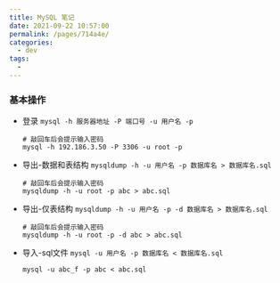```yaml
---
title: MySQL 笔记
date: 2021-09-22 10:57:00
permalink: /pages/714a4e/
categories:
  - dev
tags:
  - 
---
```

### 基本操作
- 登录 `mysql -h 服务器地址 -P 端口号 -u 用户名 -p`
    ```
    # 敲回车后会提示输入密码
    mysql -h 192.186.3.50 -P 3306 -u root -p
    ```
- 导出-数据和表结构 `mysqldump -h -u 用户名 -p 数据库名 > 数据库名.sql`
    ```
    # 敲回车后会提示输入密码
    mysqldump -h -u root -p abc > abc.sql
    ```
- 导出-仅表结构 `mysqldump -h -u 用户名 -p -d 数据库名 > 数据库名.sql`
    ```
    # 敲回车后会提示输入密码
    mysqldump -h -u root -p -d abc > abc.sql
    ```
- 导入-sql文件 `mysql -u 用户名 -p 数据库名 < 数据库名.sql`
    ```
    mysql -u abc_f -p abc < abc.sql
    ```
